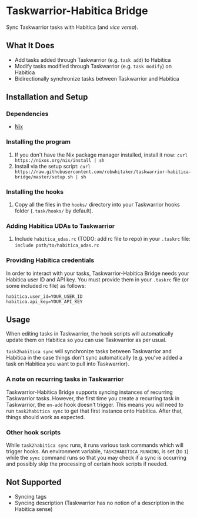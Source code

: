 Taskwarrior-Habitica Bridge
==========

Sync Taskwarrior tasks with Habitica (and _vice versa_).

## What It Does

- Add tasks added through Taskwarrior (e.g. `task add`) to Habitica
- Modify tasks modified through Taskwarrior (e.g. `task modify`) on Habitica
- Bidirectionally synchronize tasks between Taskwarrior and Habitica

## Installation and Setup

### Dependencies

- [Nix](https://nixos.org/nix/)

### Installing the program

1. If you don't have the Nix package manager installed, install it now: `curl https://nixos.org/nix/install | sh`
2. Install via the setup script: `curl https://raw.githubusercontent.com/robwhitaker/taskwarrior-habitica-bridge/master/setup.sh | sh`

### Installing the hooks

1. Copy all the files in the `hooks/` directory into your Taskwarrior hooks folder (`.task/hooks/` by default).

### Adding Habitica UDAs to Taskwarrior

1. Include `habitica_udas.rc` (TODO: add rc file to repo) in your `.taskrc` file: `include path/to/habitica_udas.rc`

### Providing Habitica credentials

In order to interact with your tasks, Taskwarrior-Habitica Bridge needs your Habitica user ID and API key. You must provide them in your `.taskrc` file (or some included rc file) as follows:

```
habitica.user_id=YOUR_USER_ID
habitica.api_key=YOUR_API_KEY
```

## Usage

When editing tasks in Taskwarrior, the hook scripts will automatically update them on Habitica so you can use Taskwarrior as per usual.

`task2habitica sync` will synchronize tasks between Taskwarrior and Habitica in the case things don't sync automatically (e.g. you've added a task on Habitica you want to pull into Taskwarrior).

### A note on recurring tasks in Taskwarrior

Taskwarrior-Habitica Bridge supports syncing instances of recurring Taskwarrior tasks. However, the first time you create a recurring task in Taskwarrior, the `on-add` hook doesn't trigger. This means you will need to run `task2habitica sync` to get that first instance onto Habitica. After that, things should work as expected.

### Other hook scripts

While `task2habitica sync` runs, it runs various task commands which will trigger hooks. An environment variable, `TASK2HABITICA_RUNNING`, is set (to `1`) while the `sync` command runs so that you may check if a sync is occurring and possibly skip the processing of certain hook scripts if needed.

## Not Supported
- Syncing tags
- Syncing description (Taskwarrior has no notion of a description in the Habitica sense)
